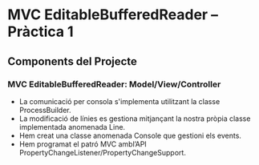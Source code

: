 # MVC EditableBufferedReader – Pràctica 1

## Components del Projecte
### MVC EditableBufferedReader: Model/View/Controller
- La comunicació per consola s'implementa utilitzant la classe ProcessBuilder.
- La modificació de línies es gestiona mitjançant la nostra pròpia classe implementada anomenada Line.
- Hem creat una classe anomenada Console que gestioni els events.
- Hem programat el patró MVC ambl’API PropertyChangeListener/PropertyChangeSupport.
